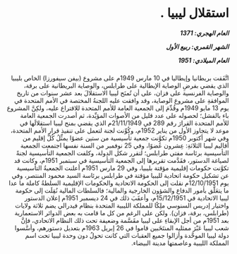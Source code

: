 <h1 dir="rtl">استقلال ليبيا .</h1>

<h5 dir="rtl">العام الهجري:  1371

الشهر القمري: ربيع الأول

العام الميلادي: 1951</h5>

<p dir="rtl">اتَّفَقت بريطانيا وإيطاليا في 10 مارس 1949م على مشروع (بيفن سيفورزا) الخاص بليبيا الذي يقضي بفرضِ الوصاية الإيطالية على طرابلس، والوصاية البريطانية على برقة، والوصاية الفرنسية على فزان، على أن تُمنَح ليبيا الاستقلالَ بعد عشر سنوات من تاريخ الموافقةِ على مشروع الوصاية، وقد وافقت عليه اللجنةُ المختصة في الأمم المتحدة في يوم 13 مايو 1949م وقُدِّمَ إلى الجمعية العامة للأمم المتحدة للاقتراع عليه، ولكِنَّ المشروع باء بالفشل؛ لحصوله على عدد قليل من الأصوات المؤيِّدة، ثم أصدرت الجمعية العامة للأمم المتحدة القرارَ رقم 289 في 21/11/1949م الذي يقضي بمنح ليبيا استقلالَها في موعد لا يتجاوز الأول من يناير 1952م، وكُوِّنت لجنة لتعمل على تنفيذ قرار الأمم المتحدة، وفي شهر أكتوبر 1950م تكوَّنت جمعية تأسيسية من ستين عضوًا يمثِّلُ كُلَّ إقليم من أقاليم ليبيا الثلاثةِ: عِشرون عُضوًا، وفي 25 نوفمبر من السنة نفسها اجتمعت الجمعية التأسيسية برئاسة مفتي طرابلس؛ لتقرر شكل الدولة، وكلفت الجمعية التأسيسية لجنةً لصياغة الدستور، فقَدَّمت تقريرها إلى الجمعية التأسيسية في سبتمبر 1951م، وكانت قد تكوَّنت حكومات إقليمية مؤقتة بليبيا، وفي 29 مارس 1951م أعلنت الجمعيةُ التأسيسية عن تشكيل حكومة اتحادية لليبيا مؤقتة في طرابلس برئاسة السيد محمود المنتصر، وفي يوم 12/10/1951م نقلت إلى الحكومة الاتحادية والحكومات الإقليمية السلطةُ كاملة ما عدا ما يتعَلَّق بأمور الدفاع والشؤون الخارجية والمالية؛ فالسلطات المالية نُقِلَت إلى حكومة ليبيا الاتحادية في 15/12/1951م، وأعقَبَ ذلك في 24 ديسمبر 1951م إعلان الدستور واختيار إدريس السنوسي ملِكًا للمملكة الليبية المتحدة بنظام فيدرالي يضم ثلاثة ولايات (طرابلس، برقة، فزان). ولكن على الرغم من كل ما قامت به بعض الدوائر الاستعمارية بعد 1951م من أجل الإبقاءِ على ليبيا مقَسَّمة وضعيفة تحت ذلك النظام الاتحادي، فإنَّ شعب ليبيا عَبْرَ ممثليه المنتَخَبين قاموا في 26 إبريل 1963م بتعديل دستورهم، وأسَّسوا دولة ليبيا الموحَّدة وأزالوا جميع العقبات التي كانت تحولُ دون وحدة ليبيا تحت اسم المملكة الليبية وعاصمتها مدينة البيضاء.</p></br>
